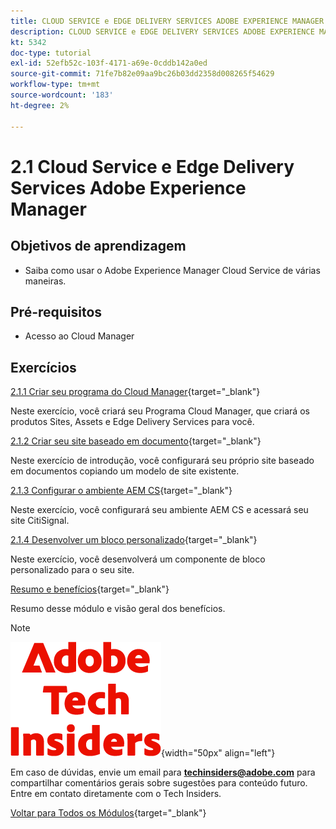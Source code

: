```yaml
---
title: CLOUD SERVICE e EDGE DELIVERY SERVICES ADOBE EXPERIENCE MANAGER
description: CLOUD SERVICE e EDGE DELIVERY SERVICES ADOBE EXPERIENCE MANAGER
kt: 5342
doc-type: tutorial
exl-id: 52efb52c-103f-4171-a69e-0cddb142a0ed
source-git-commit: 71fe7b82e09aa9bc26b03dd2358d008265f54629
workflow-type: tm+mt
source-wordcount: '183'
ht-degree: 2%

---
```


# 2.1 Cloud Service e Edge Delivery Services Adobe Experience Manager

## Objetivos de aprendizagem

- Saiba como usar o Adobe Experience Manager Cloud Service de várias maneiras.

## Pré-requisitos

- Acesso ao Cloud Manager

## Exercícios

[2.1.1 Criar seu programa do Cloud Manager](./ex1.md){target="_blank"}

Neste exercício, você criará seu Programa Cloud Manager, que criará os produtos Sites, Assets e Edge Delivery Services para você.

[2.1.2 Criar seu site baseado em documento](./ex2.md){target="_blank"}

Neste exercício de introdução, você configurará seu próprio site baseado em documentos copiando um modelo de site existente.

[2.1.3 Configurar o ambiente AEM CS](./ex3.md){target="_blank"}

Neste exercício, você configurará seu ambiente AEM CS e acessará seu site CitiSignal.

[2.1.4 Desenvolver um bloco personalizado](./ex4.md){target="_blank"}

Neste exercício, você desenvolverá um componente de bloco personalizado para o seu site.

[Resumo e benefícios](./summary.md){target="_blank"}

Resumo desse módulo e visão geral dos benefícios.

>[!NOTE]
>
>![Informantes técnicos](./../../../assets/images/techinsiders.png){width="50px" align="left"}
>
>Em caso de dúvidas, envie um email para **techinsiders@adobe.com** para compartilhar comentários gerais sobre sugestões para conteúdo futuro. Entre em contato diretamente com o Tech Insiders.

[Voltar para Todos os Módulos](../../../overview.md){target="_blank"}
